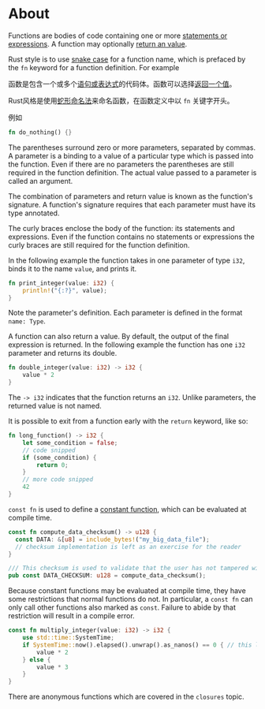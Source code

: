 # About

Functions are bodies of code containing one or more [statements or expressions][statements or expressions]. A function may optionally
[return an value][return value].

Rust style is to use [snake case][snake case] for a function name, which is prefaced by the `fn` keyword for a function definition. For example

函数是包含一个或多个[语句或表达式][语句或表达式]的代码体。函数可以选择[返回一个值][返回值]。

Rust风格是使用[蛇形命名法][蛇形命名法]来命名函数，在函数定义中以 `fn` 关键字开头。

例如
```rust
fn do_nothing() {}
```

The parentheses surround zero or more parameters, separated by commas. A parameter is a binding to a value of a particular type which is passed into the function.
Even if there are no parameters the parentheses are still required in the function definition. The actual value passed to a parameter is called
an argument.

The combination of parameters and return value is known as the function's signature. A function's signature requires that each parameter must
have its type annotated.

The curly braces enclose the body of the function: its statements and expressions. Even if the function contains no statements or expressions the
curly braces are still required for the function definition.

In the following example the function takes in one parameter of type `i32`, binds it to the name `value`, and prints it.

```rust
fn print_integer(value: i32) {
    println!("{:?}", value);
}
```

Note the parameter's definition. Each parameter is defined in the format `name: Type`.

A function can also return a value. By default, the output of the final expression is returned.
In the following example the function has one `i32` parameter and returns its double.

```rust
fn double_integer(value: i32) -> i32 {
    value * 2
}
```

The `-> i32` indicates that the function returns an `i32`. Unlike parameters, the returned value is not named.

It is possible to exit from a function early with the `return` keyword, like so:

```rust
fn long_function() -> i32 {
    let some_condition = false;
    // code snipped
    if (some_condition) {
        return 0;
    }
    // more code snipped
    42
}
```

`const fn` is used to define a [constant function][constant function], which can be evaluated at compile time.

```rust
const fn compute_data_checksum() -> u128 {
  const DATA: &[u8] = include_bytes!("my_big_data_file");
  // checksum implementation is left as an exercise for the reader
}

/// This checksum is used to validate that the user has not tampered with proprietary configuration.
pub const DATA_CHECKSUM: u128 = compute_data_checksum();
```

Because constant functions may be evaluated at compile time, they have some restrictions that normal functions do not.
In particular, a `const fn` can only call other functions also marked as `const`. Failure to abide by that restriction will result in a
compile error.

```rust
const fn multiply_integer(value: i32) -> i32 {
    use std::time::SystemTime;
    if SystemTime::now().elapsed().unwrap().as_nanos() == 0 { // this line errors
        value * 2
    } else {
        value * 3
    }
}
```

There are anonymous functions which are covered in the `closures` topic.

[statements or expressions]: https://doc.rust-lang.org/book/ch03-03-how-functions-work.html#function-bodies-contain-statements-and-expressions
[return value]: https://doc.rust-lang.org/book/ch03-03-how-functions-work.html#functions-with-return-values
[snake case]: https://en.wikipedia.org/wiki/Snake_case
[constant function]: https://doc.rust-lang.org/reference/const_eval.html#const-functions
[语句或表达式]: https://doc.rust-lang.org/book/ch03-03-how-functions-work.html#function-bodies-contain-statements-and-expressions
[返回值]: https://doc.rust-lang.org/book/ch03-03-how-functions-work.html#functions-with-return-values
[蛇形命名法]: https://en.wikipedia.org/wiki/Snake_case
[constant function]: https://doc.rust-lang.org/reference/const_eval.html#const-functions